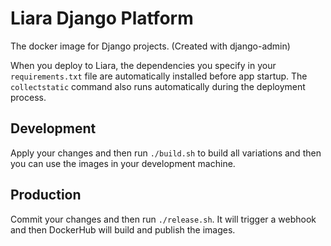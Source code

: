 # Liara Django Platform

The docker image for Django projects. (Created with django-admin)

When you deploy to Liara, the dependencies you specify in your `requirements.txt` file are automatically installed before app startup. The `collectstatic` command also runs automatically during the deployment process.

## Development

Apply your changes and then run `./build.sh` to build all variations and then you can use the images in your development machine.

## Production

Commit your changes and then run `./release.sh`. It will trigger a webhook and then DockerHub will build and publish the images.
